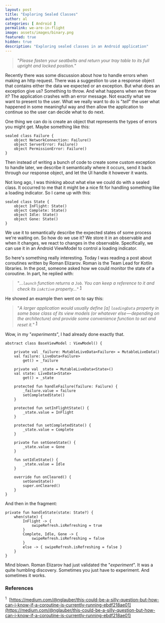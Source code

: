 ```yaml
---
layout: post
title: "Exploring Sealed Classes"
author: al
categories: [ Android ]
permalink: we-are-in-flight
image: assets/images/binary.png
featured: true
hidden: true
description: "Exploring sealed classes in an Android application"
---
```

> "_Please fasten your seatbelts and return your tray table to its full upright and locked position._"

Recently there was some discussion about how to handle errors when making an http request. There was a suggestion to use a response object that contains either the data we expected or an exception. But what does an exception give us? Something to throw. And what happens when we throw it? The application crashes with an error message. Not exactly what we want to present to the user. What we really want to do is "_tell_" the user what happened in some meaningful way and then allow the application to continue so the user can decide what to do next.

One thing we can do is create an object that represents the types of errors you might get. Maybe something like this:

```
sealed class Failure {
    object NetworkConnection: Failure()
    object ServerError: Failure()
    object PermissionError: Failure()
}
```

Then instead of writing a bunch of code to create some custom exception to handle later, we describe it semantically where it occurs, send it back through our response object, and let the UI handle it however it wants.

Not long ago, I was thinking about what else we could do with a sealed class. It occurred to me that it might be a nice fit for handling something like a loading indicator. So I came up with this:

```
sealed class State {
    object InFlight: State()
    object Complete: State()
    object Idle: State()
    object Gone: State()
}
```

We use it to semantically describe the expected states of some process we're waiting on. So how do we use it? We store it in an observable and when it changes, we react to changes in the observable. Specifically, we can use it in an Android ViewModel to control a loading indicator.

So here's something really interesting. Today I was reading a post about coroutines written by Roman Elizarov. Roman is the Team Lead for Kotlin libraries. In the post, someone asked how we could monitor the state of a coroutine. In part, he replied with:

> "_...`launch` function returns a `Job`. You can keep a reference to it and check its `isActive` property..._" <sup>[1](#references)</sup>

He showed an example then went on to say this:

> "_A larger application would usually define [a] `loadingData` property in some base class of its view models (or whatever else — depending on the architecture) and provide some convenience function to set and reset it._" <sup>[1](#references)</sup>

Wow, in my "_experiments_", I had already done exactly that.

```
abstract class BaseViewModel : ViewModel() {

    private val _failure: MutableLiveData<Failure> = MutableLiveData()
    val failure: LiveData<Failure>
        get() = _failure

    private val _state = MutableLiveData<State>()
    val state: LiveData<State>
        get() = _state

    protected fun handleFailure(failure: Failure) {
        _failure.value = failure
        setCompletedState()
    }

    protected fun setInFlightState() {
        _state.value = InFlight
    }

    protected fun setCompletedState() {
        _state.value = Complete
    }

    private fun setGoneState() {
        _state.value = Gone
    }

    fun setIdleState() {
        _state.value = Idle
    }

    override fun onCleared() {
        setGoneState()
        super.onCleared()
    }
}
```

And then in the fragment:

```
private fun handleState(state: State?) {
    when(state) {
        InFlight -> {
            swipeRefresh.isRefreshing = true
        }
        Complete, Idle, Gone -> {
            swipeRefresh.isRefreshing = false
        }
        else -> { swipeRefresh.isRefreshing = false }
    }
}
```

Mind blown. Roman Elizarov had just validated the "_experiment_". It was a quite humbling discovery. Sometimes you just have to experiment. And sometimes it works.

### References <a name="references"/>

<sup>1</sup>  &nbsp;[https://medium.com/@nglauber/this-could-be-a-silly-question-but-how-can-i-know-if-a-coroutine-is-currently-running-ebdf218ae01](https://medium.com/@nglauber/this-could-be-a-silly-question-but-how-can-i-know-if-a-coroutine-is-currently-running-ebdf218ae01)  
